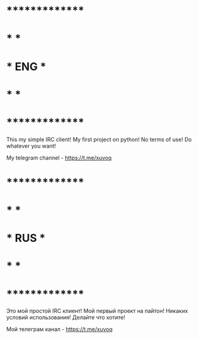 # *************
# *           *
# *    ENG    *
# *           *
# *************

This my simple IRC client!
My first project on python!
No terms of use! Do whatever you want!

My telegram channel - https://t.me/xuvoq

# *************
# *           *
# *    RUS    *
# *           *
# *************

Это мой простой IRC клиент!
Мой первый проект на пайтон!
Никаких условий использования! Делайте что хотите!

Мой телеграм канал - https://t.me/xuvoq